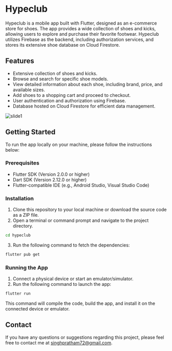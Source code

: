 # Hypeclub

Hypeclub is a mobile app built with Flutter, designed as an e-commerce store for shoes. The app provides a wide collection of shoes and kicks, allowing users to explore and purchase their favorite footwear. Hypeclub utilizes Firebase as the backend, including authorization services, and stores its extensive shoe database on Cloud Firestore.

## Features

- Extensive collection of shoes and kicks.
- Browse and search for specific shoe models.
- View detailed information about each shoe, including brand, price, and available sizes.
- Add shoes to a shopping cart and proceed to checkout.
- User authentication and authorization using Firebase.
- Database hosted on Cloud Firestore for efficient data management.

![slide1](https://github.com/singhpratham72/interio/blob/6e8f1d695fcd621ac647644ccf39f175d3812f55/hypeclub.jpg)

## Getting Started

To run the app locally on your machine, please follow the instructions below:

### Prerequisites

- Flutter SDK (Version 2.0.0 or higher)
- Dart SDK (Version 2.12.0 or higher)
- Flutter-compatible IDE (e.g., Android Studio, Visual Studio Code)

### Installation

1. Clone this repository to your local machine or download the source code as a ZIP file.
2. Open a terminal or command prompt and navigate to the project directory.

```bash
cd hypeclub
```

3. Run the following command to fetch the dependencies:

```bash
flutter pub get
```

### Running the App

1. Connect a physical device or start an emulator/simulator.
2. Run the following command to launch the app:

```bash
flutter run
```

This command will compile the code, build the app, and install it on the connected device or emulator.

## Contact

If you have any questions or suggestions regarding this project, please feel free to contact me at [singhpratham72@gmail.com](mailto:singhpratham72@gmail.com).
